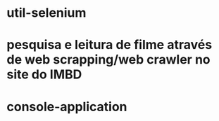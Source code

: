 # util-selenium

# pesquisa e leitura de filme através de web scrapping/web crawler no site do IMBD

# console-application
